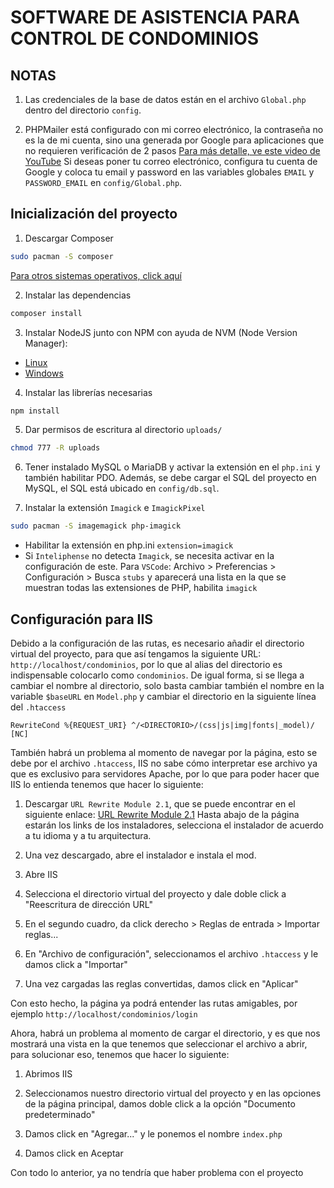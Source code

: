 # SOFTWARE DE ASISTENCIA PARA CONTROL DE CONDOMINIOS

## NOTAS

1. Las credenciales de la base de datos están en el archivo `Global.php` dentro del directorio `config`.

2. PHPMailer está configurado con mi correo electrónico, la contraseña no es la de mi cuenta, sino una generada por Google para aplicaciones que no requieren verificación de 2 pasos [Para más detalle, ve este video de YouTube](https://www.youtube.com/watch?v=cygY1sCjLxA)
   Si deseas poner tu correo electrónico, configura tu cuenta de Google y coloca tu email y password en las variables globales `EMAIL` y `PASSWORD_EMAIL` en `config/Global.php`.

## Inicialización del proyecto

1. Descargar Composer

```bash
sudo pacman -S composer
```

[Para otros sistemas operativos, click aquí](https://getcomposer.org/download/)

2. Instalar las dependencias

```bash
composer install
```

3. Instalar NodeJS junto con NPM con ayuda de NVM (Node Version Manager):

- [Linux](https://github.com/nvm-sh/nvm)
- [Windows](https://github.com/coreybutler/nvm-windows)

4. Instalar las librerías necesarias

```bash
npm install
```

5. Dar permisos de escritura al directorio `uploads/`

```bash
chmod 777 -R uploads
```

6. Tener instalado MySQL o MariaDB y activar la extensión en el `php.ini` y también habilitar PDO. Además, se debe cargar el SQL del proyecto en MySQL, el SQL está ubicado en `config/db.sql`.

7. Instalar la extensión `Imagick` e `ImagickPixel`

```bash
sudo pacman -S imagemagick php-imagick
```

- Habilitar la extensión en php.ini `extension=imagick`
- Si `Inteliphense` no detecta `Imagick`, se necesita activar en la configuración de este. Para `VSCode`: Archivo > Preferencias > Configuración > Busca `stubs` y aparecerá una lista en la que se muestran todas las extensiones de PHP, habilita `imagick`

## Configuración para IIS

Debido a la configuración de las rutas, es necesario añadir el directorio virtual del proyecto, para que así tengamos la siguiente URL: `http://localhost/condominios`, por lo que al alias del directorio es indispensable colocarlo como `condominios`. De igual forma, si se llega a cambiar el nombre al directorio, solo basta cambiar también el nombre en la variable `$baseURL` en `Model.php` y cambiar el directorio en la siguiente línea del `.htaccess`

```.htaccess
RewriteCond %{REQUEST_URI} ^/<DIRECTORIO>/(css|js|img|fonts|_model)/ [NC]
```

También habrá un problema al momento de navegar por la página, esto se debe por el archivo `.htaccess`, IIS no sabe cómo interpretar ese archivo ya que es exclusivo para servidores Apache, por lo que para poder hacer que IIS lo entienda tenemos que hacer lo siguiente:

1. Descargar `URL Rewrite Module 2.1`, que se puede encontrar en el siguiente enlace: [URL Rewrite Module 2.1](https://www.iis.net/downloads/microsoft/url-rewrite) Hasta abajo de la página estarán los links de los instaladores, selecciona el instalador de acuerdo a tu idioma y a tu arquitectura.

2. Una vez descargado, abre el instalador e instala el mod.

3. Abre IIS

4. Selecciona el directorio virtual del proyecto y dale doble click a "Reescritura de dirección URL"

5. En el segundo cuadro, da click derecho > Reglas de entrada > Importar reglas...

6. En "Archivo de configuración", seleccionamos el archivo `.htaccess` y le damos click a "Importar"

7. Una vez cargadas las reglas convertidas, damos click en "Aplicar"

Con esto hecho, la página ya podrá entender las rutas amigables, por ejemplo `http://localhost/condominios/login`

Ahora, habrá un problema al momento de cargar el directorio, y es que nos mostrará una vista en la que tenemos que seleccionar el archivo a abrir, para solucionar eso, tenemos que hacer lo siguiente:

1. Abrimos IIS

2. Seleccionamos nuestro directorio virtual del proyecto y en las opciones de la página principal, damos doble click a la opción "Documento predeterminado"

3. Damos click en "Agregar..." y le ponemos el nombre `index.php`

4. Damos click en Aceptar

Con todo lo anterior, ya no tendría que haber problema con el proyecto
